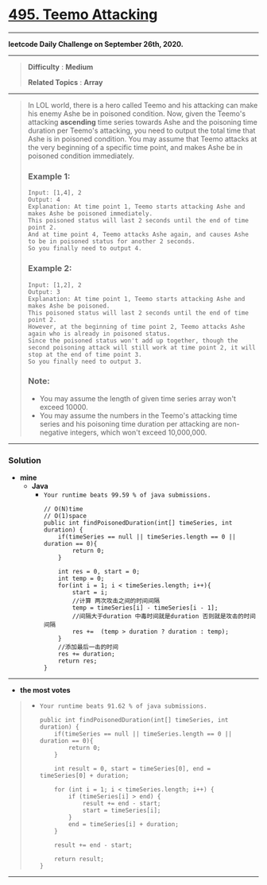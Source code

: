 # [495. Teemo Attacking](https://leetcode.com/problems/teemo-attacking/description/)
---

**leetcode Daily Challenge on September 26th, 2020.**

---

> **Difficulty** : **Medium**
>
> **Related Topics** : **Array**

---

> In LOL world, there is a hero called Teemo and his attacking can make his enemy Ashe be in poisoned condition. Now, given the Teemo's attacking **ascending** time series towards Ashe and the poisoning time duration per Teemo's attacking, you need to output the total time that Ashe is in poisoned condition.
> You may assume that Teemo attacks at the very beginning of a specific time point, and makes Ashe be in poisoned condition immediately.
> ### Example 1:
> ```
> Input: [1,4], 2
> Output: 4
> Explanation: At time point 1, Teemo starts attacking Ashe and makes Ashe be poisoned immediately.
> This poisoned status will last 2 seconds until the end of time point 2.
> And at time point 4, Teemo attacks Ashe again, and causes Ashe to be in poisoned status for another 2 seconds.
> So you finally need to output 4.
> ```
>
> ### Example 2:
> ```
> Input: [1,2], 2
> Output: 3
> Explanation: At time point 1, Teemo starts attacking Ashe and makes Ashe be poisoned.
> This poisoned status will last 2 seconds until the end of time point 2.
> However, at the beginning of time point 2, Teemo attacks Ashe again who is already in poisoned status.
> Since the poisoned status won't add up together, though the second poisoning attack will still work at time point 2, it will stop at the end of time point 3.
> So you finally need to output 3.
> ```
>
> ### Note:
> * You may assume the length of given time series array won't exceed 10000.
> * You may assume the numbers in the Teemo's attacking time series and his poisoning time duration per attacking are non-negative integers, which won't exceed 10,000,000.

---

### Solution
* **mine**  
  * **Java**
    * `Your runtime beats 99.59 % of java submissions.`
      ```
      // O(N)time 
      // O(1)space
      public int findPoisonedDuration(int[] timeSeries, int duration) {
          if(timeSeries == null || timeSeries.length == 0 || duration == 0){
              return 0;
          }

          int res = 0, start = 0;
          int temp = 0;
          for(int i = 1; i < timeSeries.length; i++){
              start = i;
              //计算 两次攻击之间的时间间隔
              temp = timeSeries[i] - timeSeries[i - 1];
              //间隔大于duration 中毒时间就是duration 否则就是攻击的时间间隔
              res +=  (temp > duration ? duration : temp);
          }
          //添加最后一击的时间
          res += duration;
          return res;
      }
      ```

---

* **the most votes**  
>  * `Your runtime beats 91.62 % of java submissions.`
>    ```
>    public int findPoisonedDuration(int[] timeSeries, int duration) {
>        if(timeSeries == null || timeSeries.length == 0 || duration == 0){
>            return 0;
>        }
>
>        int result = 0, start = timeSeries[0], end = timeSeries[0] + duration;
>
>        for (int i = 1; i < timeSeries.length; i++) {
>            if (timeSeries[i] > end) {
>                result += end - start;
>                start = timeSeries[i];
>            }
>            end = timeSeries[i] + duration;
>        }
>
>        result += end - start;
>
>        return result;
>    }
>    ```
    
    
---
